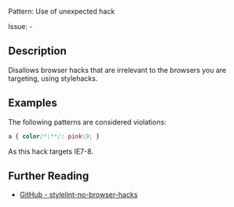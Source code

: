 Pattern: Use of unexpected hack

Issue: -

## Description

Disallows browser hacks that are irrelevant to the browsers you are targeting, using stylehacks.

## Examples

The following patterns are considered violations:

```css
a { color/*\**/: pink\9; }
```

As this hack targets IE7-8.

## Further Reading

* [GitHub - stylelint-no-browser-hacks](https://github.com/Slamdunk/stylelint-no-browser-hacks)